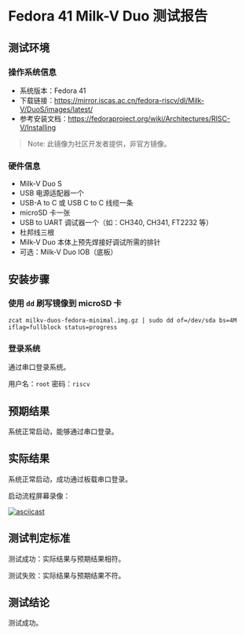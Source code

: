 # Fedora 41 Milk-V Duo 测试报告

## 测试环境

### 操作系统信息

- 系统版本：Fedora 41
- 下载链接：https://mirror.iscas.ac.cn/fedora-riscv/dl/Milk-V/DuoS/images/latest/
- 参考安装文档：https://fedoraproject.org/wiki/Architectures/RISC-V/Installing

> Note: 此镜像为社区开发者提供，非官方镜像。

### 硬件信息

- Milk-V Duo S
- USB 电源适配器一个
- USB-A to C 或 USB C to C 线缆一条
- microSD 卡一张
- USB to UART 调试器一个（如：CH340, CH341, FT2232 等）
- 杜邦线三根
- Milk-V Duo 本体上预先焊接好调试所需的排针
- 可选：Milk-V Duo IOB（底板）

## 安装步骤

### 使用 `dd` 刷写镜像到 microSD 卡

```shell
zcat milkv-duos-fedora-minimal.img.gz | sudo dd of=/dev/sda bs=4M iflag=fullblock status=progress 
```

### 登录系统

通过串口登录系统。

用户名：`root`
密码：`riscv`

## 预期结果

系统正常启动，能够通过串口登录。

## 实际结果

系统正常启动，成功通过板载串口登录。

启动流程屏幕录像：

[![asciicast](https://asciinema.org/a/5dJWtw2u1EB1f78SyIeFJ4Jqd)](https://asciinema.org/a/5dJWtw2u1EB1f78SyIeFJ4Jqd)

## 测试判定标准

测试成功：实际结果与预期结果相符。

测试失败：实际结果与预期结果不符。

## 测试结论

测试成功。
